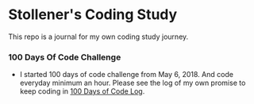 # Stollener's Coding Study
This repo is a journal for my own coding study journey.

### 100 Days Of Code Challenge 
* I started 100 days of code challenge from May 6, 2018. And code everyday minimum an hour. Please see the log of my own promise to keep coding in [100 Days of Code Log](log-100-days-of-code.md).
